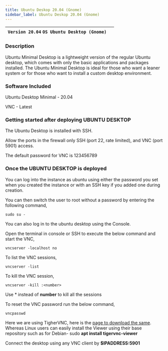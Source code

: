 ```yaml
---
title: Ubuntu Deskop 20.04 (Gnome)
sidebar_label: Ubuntu Deskop 20.04 (Gnome)
---
```


|**`Version 20.04` `OS Ubuntu Desktop (Gnome)`**|  |
|-----------------------------------------------|--|

### Description

Ubuntu Minimal Desktop is a lightweight version of the regular Ubuntu desktop, which comes with only the basic applications and packages installed. The Ubuntu Minimal Desktop is ideal for those who want a leaner system or for those who want to install a custom desktop environment.

### Software Included

Ubuntu Desktop Minimal - 20.04

VNC - Latest

### Getting started after deploying UBUNTU DESKTOP

The Ubuntu Desktop is installed with SSH.

Allow the ports in the firewall only SSH (port 22, rate limited), and VNC (port 5901) access.

The default password for VNC is 123456789

### Once the UBUNTU DESKTOP is deployed

You can log into the instance as ubuntu using either the password you set when you created the instance or with an SSH key if you added one during creation.

You can then switch the user to root without a password by entering the following command,
~~~
sudo su -
~~~

You can also log in to the ubuntu desktop using the Console.

Open the terminal in console or SSH to execute the below command and start the VNC,
~~~
vncserver -localhost no 
~~~

To list the VNC sessions,
~~~
vncserver -list 
~~~

To kill the VNC session, 
~~~
vncserver -kill :<number>
~~~

Use * instead of **number** to kill all the sessions

To reset the VNC password run the below command,
~~~
vncpasswd
~~~

Here we are using TigherVNC, here is the [page to download the same](https://sourceforge.net/projects/tigervnc/files/stable/1.12.0/). Whereas Linux users can easily install the Viewer using their base repository such as for Debian- sudo **apt install tigervnc-viewer**

Connect the desktop using any VNC client by **$IPADDRESS:5901**
